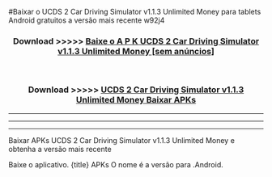#Baixar o UCDS 2 Car Driving Simulator v1.1.3 Unlimited Money   para tablets Android gratuitos a versão mais recente w92j4


<div align="center">
<h3>Download >>>>> <a href="https://pt-web.web.app/?pt= UCDS 2 Car Driving Simulator v1.1.3 Unlimited Money ">Baixe o A P K UCDS 2 Car Driving Simulator v1.1.3 Unlimited Money  [sem anúncios]</a></h3><br>

<h3>Download >>>>> <a href="https://pt-web.web.app/?pt= UCDS 2 Car Driving Simulator v1.1.3 Unlimited Money ">UCDS 2 Car Driving Simulator v1.1.3 Unlimited Money  Baixar APKs</a></h3>
</div>

----------------------------------------------------------

----------------------------------------------------------

----------------------------------------------------------

Baixar APKs UCDS 2 Car Driving Simulator v1.1.3 Unlimited Money  e obtenha a versão mais recente

Baixe o aplicativo. {title} APKs O nome é a versão para .Android.


